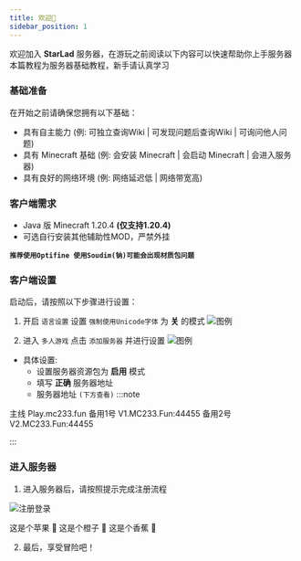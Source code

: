 ```yaml
---
title: 欢迎👋
sidebar_position: 1
---
```


<!-- ![](https://count.kjchmc.cn/get/@StarLand?theme=minecraft) -->

欢迎加入 **StarLad** 服务器，在游玩之前阅读以下内容可以快速帮助你上手服务器
本篇教程为服务器基础教程，新手请认真学习

### 基础准备

在开始之前请确保您拥有以下基础：

- 具有自主能力 (例: 可独立查询Wiki | 可发现问题后查询Wiki | 可询问他人问题)
- 具有 Minecraft 基础 (例: 会安装 Minecraft | 会启动 Minecraft | 会进入服务器)
- 具有良好的网络环境 (例: 网络延迟低 | 网络带宽高)

### 客户端需求

- Java 版 Minecraft 1.20.4 **(仅支持1.20.4)**
- 可选自行安装其他辅助性MOD，严禁外挂

**`推荐使用Optifine 使用Soudim(钠)可能会出现材质包问题`**

### 客户端设置

启动后，请按照以下步骤进行设置：
1. 开启 `语言设置` 设置 `强制使用Unicode字体` 为 **关** 的模式
![图例](https://s21.ax1x.com/2025/02/03/pEZglo6.png)

2. 进入 `多人游戏` 点击 `添加服务器` 并进行设置
![图例](https://s21.ax1x.com/2025/02/03/pEZRuUx.png)
- 具体设置:
  - 设置服务器资源包为 **启用** 模式
  - 填写 **正确** 服务器地址
  - 服务器地址 `(下方查看)`
:::note

主线 Play.mc233.fun
备用1号 V1.MC233.Fun:44455
备用2号 V2.MC233.Fun:44455

:::

### 进入服务器

1. 进入服务器后，请按照提示完成注册流程

![注册登录](https://s21.ax1x.com/2025/02/03/pEZRBRS.png)

<Tabs className="unique-tabs">
  <TabItem value="苹果">这是个苹果 🍎</TabItem>
  <TabItem value="橙子">这是个橙子 🍊</TabItem>
  <TabItem value="香蕉">这是个香蕉 🍌</TabItem>
</Tabs>


2. 最后，享受冒险吧！
